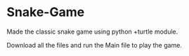 # Snake-Game
Made the classic snake game using python +turtle module.

Download all the files and run the Main file to play the game.

